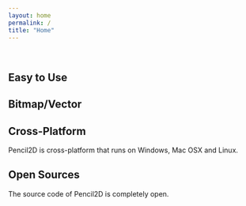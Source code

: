 ```yaml
---
layout: home
permalink: /
title: "Home"
---
```


&nbsp;
<div class="tiles">

<div class="tile">
  <h2 class="post-title">Easy to Use</h2>
  <p class="post-excerpt"></p>
</div><!-- /.tile -->

<div class="tile">
  <h2 class="post-title">Bitmap/Vector</h2>
  <p class="post-excerpt"></p>
</div><!-- /.tile -->

<div class="tile">
  <h2 class="post-title">Cross-Platform</h2>
  <p class="post-excerpt">Pencil2D is cross-platform that runs on Windows, Mac OSX and Linux.</p>
</div><!-- /.tile -->

<div class="tile">
  <h2 class="post-title">Open Sources</h2>
  <p class="post-excerpt">The source code of Pencil2D is completely open.</p>
</div><!-- /.tile -->

</div>
  
<!--    
<div class="tiles">
{% for post in site.posts %}
	{% include post-grid.html %}
{% endfor %}
</div>
-->
